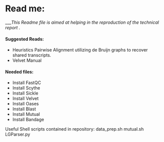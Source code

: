 Read me:
=======

____This Readme file is aimed at helping in the reproduction of the technical report <Insert tech repo title here>._
#### Suggested Reads:

* Heuristics Pairwise Alignment utilizing de Bruijn graphs to recover shared transcripts.
* Velvet Manual

#### Needed files:

- Install FastQC
- Install Scythe
- Install Sickle
- Install Velvet
- Install Oases
- Install Blast
- Install Mutual
- Install Bandage


Useful Shell scripts contained in repository:
data_prep.sh
mutual.sh
LGParser.py
